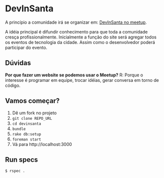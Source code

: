 # DevInSanta

A princípio a comunidade irá se organizar em: [DevInSanta no meetup](http://www.meetup.com/DevInSanta/).

A idéia principal é difundir conhecimento para que toda a comunidade cresça profissionalmente. Inicialmente a função do site será agregar todos os eventos de tecnologia da cidade. Assim como o desenvolvedor poderá participar do evento.

## Dúvidas
__Por que fazer um website se podemos usar o Meetup?__
R: Porque o interesse é programar em equipe, trocar idéias, gerar conversa em torno de código.

## Vamos começar?
1. Dê um fork no projeto
2. ```git clone REPO_URL```
3. ```cd devinsanta```
4. ```bundle```
5. ```rake db:setup```
6. ```foreman start```
7. Vá para http://localhost:3000

## Run specs

```$ rspec .```


